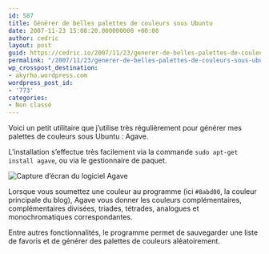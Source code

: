 ```yaml
---
id: 587
title: Générer de belles palettes de couleurs sous Ubuntu
date: 2007-11-23 15:08:20.000000000 +00:00
author: cedric
layout: post
guid: https://cedric.io/2007/11/23/generer-de-belles-palettes-de-couleurs-sous-ubuntu.html
permalink: "/2007/11/23/generer-de-belles-palettes-de-couleurs-sous-ubuntu/"
wp_crosspost_destination:
- akyrho.wordpress.com
wordpress_post_id:
- '773'
categories:
- Non classé
---
```

Voici un petit utilitaire que j’utilise très régulièrement pour générer mes palettes de couleurs sous Ubuntu : Agave.

L’installation s’effectue très facilement via la commande <code class="highlighter-rouge">sudo apt-get install agave</code>, ou via le gestionnaire de paquet.

![Capture d’écran du logiciel Agave](/images/2007/11/capture-agave.png) 

Lorsque vous soumettez une couleur au programme (ici <code class="highlighter-rouge">#8abd00</code>, la couleur principale du blog), Agave vous donner les couleurs complémentaires, complémentaires divisées, triades, tétrades, analogues et monochromatiques correspondantes.

Entre autres fonctionnalités, le programme permet de sauvegarder une liste de favoris et de générer des palettes de couleurs aléatoirement.